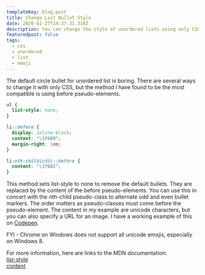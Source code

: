 ```yaml
---
templateKey: blog-post
title: Change List Bullet Style
date: 2020-01-27T14:37:31.318Z
description: You can change the style of unordered lists using only CSS
featuredpost: false
tags:
  - css
  - unordered
  - list
  - emoji
---
```

The default circle bullet for unordered list is boring. There are several ways to change it with only CSS, but the method I have found to be the most compatible is using before pseudo-elements.

```css
ul {
  list-style: none;
}

li::before {
  display: inline-block;
  content: "\1f680";
  margin-right: 1em;
}

li:nth-child(odd)::before {
  content: "\1f682";
}
```

This method sets list-style to none to remove the default bullets. They are replaced by the content of the before pseudo-elements. You can use this in concert with the nth-child pseudo-class to alternate odd and even bullet markers. The order matters as pseudo-classes must come before the pseudo-element. The content in my example are unicode characters, but you can also specify a URL for an image. I have a working example of this on 
[Codepen](https://codepen.io/dan-mba/pen/yLyraMz).

FYI - Chrome on Windows does not support all unicode emojis, especially on Windows 8.

For more information, here are links to the MDN documentation:<br>
[list-style](https://developer.mozilla.org/en-US/docs/Web/CSS/list-style)<br>
[content](https://developer.mozilla.org/en-US/docs/Web/CSS/content)
